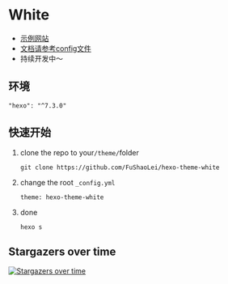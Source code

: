 
# White

- [示例网站](https://fushaolei.github.io/hexo-theme-white/)
- [文档请参考config文件](https://github.com/FuShaoLei/hexo-theme-white/blob/master/_config.yml)
- 持续开发中～

## 环境

```
"hexo": "^7.3.0"
```

## 快速开始

1. clone the repo to your`/theme/`folder

   ```
   git clone https://github.com/FuShaoLei/hexo-theme-white
   ```

2. change the root `_config.yml`

   ```
   theme: hexo-theme-white
   ```
   
3. done

   ```
   hexo s
   ```


   

## Stargazers over time

[![Stargazers over time](https://starchart.cc/FuShaoLei/hexo-theme-white.svg)](https://starchart.cc/FuShaoLei/hexo-theme-white)
